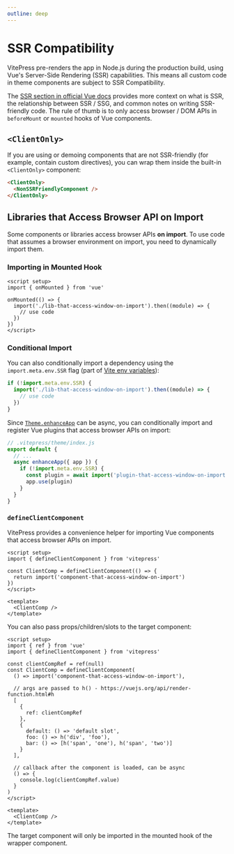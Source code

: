 ```yaml
---
outline: deep
---
```


# SSR Compatibility

VitePress pre-renders the app in Node.js during the production build, using Vue's Server-Side Rendering (SSR) capabilities. This means all custom code in theme components are subject to SSR Compatibility.

The [SSR section in official Vue docs](https://vuejs.org/guide/scaling-up/ssr.html) provides more context on what is SSR, the relationship between SSR / SSG, and common notes on writing SSR-friendly code. The rule of thumb is to only access browser / DOM APIs in `beforeMount` or `mounted` hooks of Vue components.

## `<ClientOnly>`

If you are using or demoing components that are not SSR-friendly (for example, contain custom directives), you can wrap them inside the built-in `<ClientOnly>` component:

```md
<ClientOnly>
  <NonSSRFriendlyComponent />
</ClientOnly>
```

## Libraries that Access Browser API on Import

Some components or libraries access browser APIs **on import**. To use code that assumes a browser environment on import, you need to dynamically import them.

### Importing in Mounted Hook

```vue
<script setup>
import { onMounted } from 'vue'

onMounted(() => {
  import('./lib-that-access-window-on-import').then((module) => {
    // use code
  })
})
</script>
```

### Conditional Import

You can also conditionally import a dependency using the `import.meta.env.SSR` flag (part of [Vite env variables](https://vitejs.dev/guide/env-and-mode.html#env-variables)):

```js
if (!import.meta.env.SSR) {
  import('./lib-that-access-window-on-import').then((module) => {
    // use code
  })
}
```

Since [`Theme.enhanceApp`](/guide/custom-theme#theme-interface) can be async, you can conditionally import and register Vue plugins that access browser APIs on import:

```js
// .vitepress/theme/index.js
export default {
  // ...
  async enhanceApp({ app }) {
    if (!import.meta.env.SSR) {
      const plugin = await import('plugin-that-access-window-on-import')
      app.use(plugin)
    }
  }
}
```

### `defineClientComponent`

VitePress provides a convenience helper for importing Vue components that access browser APIs on import.

```vue
<script setup>
import { defineClientComponent } from 'vitepress'

const ClientComp = defineClientComponent(() => {
  return import('component-that-access-window-on-import')
})
</script>

<template>
  <ClientComp />
</template>
```

You can also pass props/children/slots to the target component:

```vue
<script setup>
import { ref } from 'vue'
import { defineClientComponent } from 'vitepress'

const clientCompRef = ref(null)
const ClientComp = defineClientComponent(
  () => import('component-that-access-window-on-import'),

  // args are passed to h() - https://vuejs.org/api/render-function.html#h
  [
    {
      ref: clientCompRef
    },
    {
      default: () => 'default slot',
      foo: () => h('div', 'foo'),
      bar: () => [h('span', 'one'), h('span', 'two')]
    }
  ],

  // callback after the component is loaded, can be async
  () => {
    console.log(clientCompRef.value)
  }
)
</script>

<template>
  <ClientComp />
</template>
```

The target component will only be imported in the mounted hook of the wrapper component.
